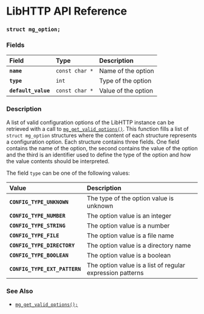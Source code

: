 # LibHTTP API Reference

### `struct mg_option;`

### Fields

| Field | Type | Description |
| :--- | :--- | :--- |
|**`name`**|`const char *`|Name of the option|
|**`type`**|`int`|Type of the option|
|**`default_value`**|`const char *`|Value of the option|

### Description

A list of valid configuration options of the LibHTTP instance can be retrieved with a call to [`mg_get_valid_options()`](mg_get_valid_options.md). This function fills a list of `struct mg_option` structures where the content of each structure represents a configuration option. Each structure contains three fields. One field contains the name of the option, the second contains the value of the option and the third is an identifier used to define the type of the option and how the value contents should be interpreted.

The field `type` can be one of the following values:

|Value|Description|
| :--- | :--- |
|**`CONFIG_TYPE_UNKNOWN`**|The type of the option value is unknown|
|**`CONFIG_TYPE_NUMBER`**|The option value is an integer|
|**`CONFIG_TYPE_STRING`**|The option value is a number|
|**`CONFIG_TYPE_FILE`**|The option value is a file name|
|**`CONFIG_TYPE_DIRECTORY`**|The option value is a directory name|
|**`CONFIG_TYPE_BOOLEAN`**|The option value is a boolean|
|**`CONFIG_TYPE_EXT_PATTERN`**|The option value is a list of regular expression patterns|

### See Also

* [`mg_get_valid_options();`](mg_get_valid_options.md)
